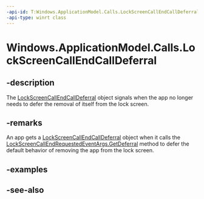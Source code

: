 ```yaml
---
-api-id: T:Windows.ApplicationModel.Calls.LockScreenCallEndCallDeferral
-api-type: winrt class
---
```


<!-- Class syntax.
public class LockScreenCallEndCallDeferral : Windows.ApplicationModel.Calls.ILockScreenCallEndCallDeferral
-->

# Windows.ApplicationModel.Calls.LockScreenCallEndCallDeferral

## -description
The [LockScreenCallEndCallDeferral](lockscreencallendcalldeferral.md) object signals when the app no longer needs to defer the removal of itself from the lock screen.

## -remarks
An app gets a [LockScreenCallEndCallDeferral](lockscreencallendcalldeferral.md) object when it calls the [LockScreenCallEndRequestedEventArgs.GetDeferral](lockscreencallendrequestedeventargs_getdeferral.md) method to defer the default behavior of removing the app from the lock screen.

## -examples

## -see-also
